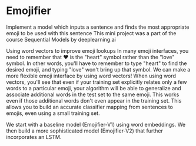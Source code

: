 # Emojifier
Implement a model which inputs a sentence and finds the most appropriate emoji to be used with this sentence 
This mini project was a part of the course Sequential Models by deeplearning.ai

Using word vectors to improve emoji lookups
In many emoji interfaces, you need to remember that ❤️ is the "heart" symbol rather than the "love" symbol.
In other words, you'll have to remember to type "heart" to find the desired emoji, and typing "love" won't bring up that symbol.
We can make a more flexible emoji interface by using word vectors!
When using word vectors, you'll see that even if your training set explicitly relates only a few words to a particular emoji, your algorithm will be able to generalize and associate additional words in the test set to the same emoji.
This works even if those additional words don't even appear in the training set.
This allows you to build an accurate classifier mapping from sentences to emojis, even using a small training set.

We start with a baseline model (Emojifier-V1) using word embeddings.
We then build a more sophisticated model (Emojifier-V2) that further incorporates an LSTM. 
